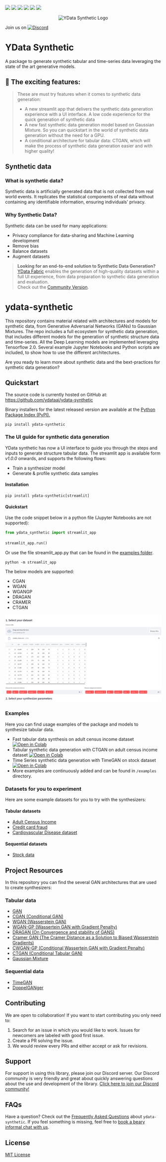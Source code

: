 ![](https://img.shields.io/github/workflow/status/ydataai/ydata-synthetic/prerelease)
![](https://img.shields.io/pypi/status/ydata-synthetic)
[![](https://pepy.tech/badge/ydata-synthetic)](https://pypi.org/project/ydata-synthetic/)
![](https://img.shields.io/badge/python-3.9%20%7C%203.10-blue)
[![](https://img.shields.io/pypi/v/ydata-synthetic)](https://pypi.org/project/ydata-synthetic/)
![](https://img.shields.io/github/license/ydataai/ydata-synthetic)

<p align="center"><img width="300" src="https://assets.ydata.ai/oss/ydata-synthetic_black.png" alt="YData Synthetic Logo"></p>

Join us on [![Discord](https://img.shields.io/badge/Discord-7289DA?style=for-the-badge&logo=discord&logoColor=white)](https://tiny.ydata.ai/dcai-ydata-synthetic)

# YData Synthetic
A package to generate synthetic tabular and time-series data leveraging the state of the art generative models.

## 🎊 The exciting features:
> These are must try features when it comes to synthetic data generation:
  > - A new streamlit app that delivers the synthetic data generation experience with a UI interface. A low code experience for the quick generation of synthetic data
  > - A new fast synthetic data generation model based on Gaussian Mixture. So you can quickstart in the world of synthetic data generation without the need for a GPU.
  > - A conditional architecture for tabular data: CTGAN, which will make the process of synthetic data generation easier and with higher quality!
  
## Synthetic data
### What is synthetic data?
Synthetic data is artificially generated data that is not collected from real world events. It replicates the statistical components of real data without containing any identifiable information, ensuring individuals' privacy.

### Why Synthetic Data?
Synthetic data can be used for many applications:
  - Privacy compliance for data-sharing and Machine Learning development
  - Remove bias
  - Balance datasets
  - Augment datasets

> **Looking for an end-to-end solution to Synthetic Data Generation?**<br>
> [YData Fabric](https://ydata.ai/products/synthetic_data) enables the generation of high-quality datasets within a full UI experience, from data preparation to synthetic data generation and evaluation.<br>
> Check out the [Community Version](https://ydata.ai/ydata-fabric-free-trial).


# ydata-synthetic
This repository contains material related with architectures and models for synthetic data, from Generative Adversarial Networks (GANs) to Gaussian Mixtures.
The repo includes a full ecosystem for synthetic data generation, that includes different models for the generation of synthetic structure data and time-series.
All the Deep Learning models are implemented leveraging Tensorflow 2.0.
Several example Jupyter Notebooks and Python scripts are included, to show how to use the different architectures.

Are you ready to learn more about synthetic data and the bext-practices for synthetic data generation?

## Quickstart
The source code is currently hosted on GitHub at: https://github.com/ydataai/ydata-synthetic

Binary installers for the latest released version are available at the [Python Package Index (PyPI).](https://pypi.org/project/ydata-synthetic/)
```commandline
pip install ydata-synthetic
```

### The UI guide for synthetic data generation

YData synthetic has now a UI interface to guide you through the steps and inputs to generate structure tabular data.
The streamlit app is available form *v1.0.0* onwards, and supports the following flows:
- Train a synthesizer model
- Generate & profile synthetic data samples

#### Installation

```commandline
pip install ydata-synthetic[streamlit]
```
#### Quickstart
Use the code snippet below in a python file (Jupyter Notebooks are not supported):
```python
from ydata_synthetic import streamlit_app

streamlit_app.run()
```

Or use the file streamlit_app.py that can be found in the [examples folder](https://github.com/ydataai/ydata-synthetic/tree/master/examples/streamlit_app.py).

```commandline
python -m streamlit_app
```

The below models are supported:
  - CGAN
  - WGAN
  - WGANGP
  - DRAGAN
  - CRAMER
  - CTGAN

[![Watch the video](assets/streamlit_app.png)](https://youtu.be/ep0PhwsFx0A)

### Examples
Here you can find usage examples of the package and models to synthesize tabular data.
  - Fast tabular data synthesis on adult census income dataset [![Open in Colab](https://colab.research.google.com/assets/colab-badge.svg)](https://colab.research.google.com/github/ydataai/ydata-synthetic/blob/master/examples/regular/models/Fast_Adult_Census_Income_Data.ipynb)
  - Tabular synthetic data generation with CTGAN on adult census income dataset [![Open in Colab](https://colab.research.google.com/assets/colab-badge.svg)](https://colab.research.google.com/github/ydataai/ydata-synthetic/blob/master/examples/regular/models/CTGAN_Adult_Census_Income_Data.ipynb)
  - Time Series synthetic data generation with TimeGAN on stock dataset [![Open in Colab](https://colab.research.google.com/assets/colab-badge.svg)](https://colab.research.google.com/github/ydataai/ydata-synthetic/blob/master/examples/timeseries/TimeGAN_Synthetic_stock_data.ipynb)
  - More examples are continuously added and can be found in `/examples` directory.

### Datasets for you to experiment
Here are some example datasets for you to try with the synthesizers:
#### Tabular datasets
- [Adult Census Income](https://www.kaggle.com/datasets/uciml/adult-census-income)
- [Credit card fraud](https://www.kaggle.com/mlg-ulb/creditcardfraud)
- [Cardiovascular Disease dataset](https://www.kaggle.com/datasets/sulianova/cardiovascular-disease-dataset)

#### Sequential datasets
- [Stock data](https://github.com/ydataai/ydata-synthetic/tree/master/data)

## Project Resources

In this repository you can find the several GAN architectures that are used to create synthesizers:

### Tabular data
  - [GAN](https://arxiv.org/abs/1406.2661)
  - [CGAN (Conditional GAN)](https://arxiv.org/abs/1411.1784)
  - [WGAN (Wasserstein GAN)](https://arxiv.org/abs/1701.07875)
  - [WGAN-GP (Wassertein GAN with Gradient Penalty)](https://arxiv.org/abs/1704.00028)
  - [DRAGAN (On Convergence and stability of GANS)](https://arxiv.org/pdf/1705.07215.pdf)
  - [Cramer GAN (The Cramer Distance as a Solution to Biased Wasserstein Gradients)](https://arxiv.org/abs/1705.10743)
  - [CWGAN-GP (Conditional Wassertein GAN with Gradient Penalty)](https://cameronfabbri.github.io/papers/conditionalWGAN.pdf)
  - [CTGAN (Conditional Tabular GAN)](https://arxiv.org/pdf/1907.00503.pdf)
  - [Gaussian Mixture](https://towardsdatascience.com/gaussian-mixture-models-explained-6986aaf5a95)

### Sequential data
  - [TimeGAN](https://papers.nips.cc/paper/2019/file/c9efe5f26cd17ba6216bbe2a7d26d490-Paper.pdf)
  - [DoppelGANger](https://dl.acm.org/doi/pdf/10.1145/3419394.3423643)

## Contributing
We are open to collaboration! If you want to start contributing you only need to:
  1. Search for an issue in which you would like to work. Issues for newcomers are labeled with good first issue.
  2. Create a PR solving the issue.
  3. We would review every PRs and either accept or ask for revisions.

## Support
For support in using this library, please join our Discord server. Our Discord community is very friendly and great about quickly answering questions about the use and development of the library. [Click here to join our Discord community!](https://tiny.ydata.ai/dcai-ydata-synthetic)

## FAQs
Have a question? Check out the [Frequently Asked Questions](https://ydata.ai/resources/10-most-asked-questions-on-ydata-synthetic) about `ydata-synthetic`. If you feel something is missing, feel free to [book a beary informal chat with us](https://meetings.hubspot.com/fabiana-clemente).

## License
[MIT License](https://github.com/ydataai/ydata-synthetic/blob/master/LICENSE)
